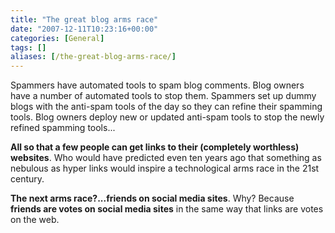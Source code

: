 ```yaml
---
title: "The great blog arms race"
date: "2007-12-11T10:23:16+00:00"
categories: [General]
tags: []
aliases: [/the-great-blog-arms-race/]
---
```


Spammers have automated tools to spam blog comments. Blog owners have a number of automated tools to stop them. Spammers set up dummy blogs with the anti-spam tools of the day so they can refine their spamming tools. Blog owners deploy new or updated anti-spam tools to stop the newly refined spamming tools...

**All so that a few people can get links to their (completely worthless) websites**. Who would have predicted even ten years ago that something as nebulous as hyper links would inspire a technological arms race in the 21st century.

**The next arms race?...friends on social media sites**. Why? Because **friends are votes on social media sites** in the same way that links are votes on the web.
